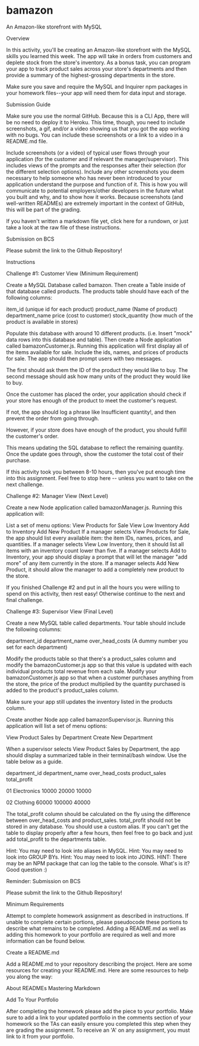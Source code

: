 # bamazon
An Amazon-like storefront with MySQL 



Overview

In this activity, you'll be creating an Amazon-like storefront with the MySQL skills you learned this week. The app will take in orders from customers and deplete stock from the store's inventory. As a bonus task, you can program your app to track product sales across your store's departments and then provide a summary of the highest-grossing departments in the store.

Make sure you save and require the MySQL and Inquirer npm packages in your homework files--your app will need them for data input and storage.


Submission Guide

Make sure you use the normal GitHub. Because this is a CLI App, there will be no need to deploy it to Heroku. This time, though, you need to include screenshots, a gif, and/or a video showing us that you got the app working with no bugs. You can include these screenshots or a link to a video in a README.md file.


Include screenshots (or a video) of typical user flows through your application (for the customer and if relevant the manager/supervisor). This includes views of the prompts and the responses after their selection (for the different selection options).
Include any other screenshots you deem necessary to help someone who has never been introduced to your application understand the purpose and function of it. This is how you will communicate to potential employers/other developers in the future what you built and why, and to show how it works. 
Because screenshots (and well-written READMEs) are extremely important in the context of GitHub, this will be part of the grading.


If you haven't written a markdown file yet, click here for a rundown, or just take a look at the raw file of these instructions.


Submission on BCS


Please submit the link to the Github Repository!


Instructions

Challenge #1: Customer View (Minimum Requirement)


Create a MySQL Database called bamazon.
Then create a Table inside of that database called products.
The products table should have each of the following columns:


item_id (unique id for each product)
product_name (Name of product)
department_name
price (cost to customer)
stock_quantity (how much of the product is available in stores)


Populate this database with around 10 different products. (i.e. Insert "mock" data rows into this database and table).
Then create a Node application called bamazonCustomer.js. Running this application will first display all of the items available for sale. Include the ids, names, and prices of products for sale.
The app should then prompt users with two messages.


The first should ask them the ID of the product they would like to buy.
The second message should ask how many units of the product they would like to buy.


Once the customer has placed the order, your application should check if your store has enough of the product to meet the customer's request.


If not, the app should log a phrase like Insufficient quantity!, and then prevent the order from going through.


However, if your store does have enough of the product, you should fulfill the customer's order.


This means updating the SQL database to reflect the remaining quantity.
Once the update goes through, show the customer the total cost of their purchase.

If this activity took you between 8-10 hours, then you've put enough time into this assignment. Feel free to stop here -- unless you want to take on the next challenge.


Challenge #2: Manager View (Next Level)

Create a new Node application called bamazonManager.js. Running this application will:

List a set of menu options:
View Products for Sale
View Low Inventory
Add to Inventory
Add New Product
If a manager selects View Products for Sale, the app should list every available item: the item IDs, names, prices, and quantities.
If a manager selects View Low Inventory, then it should list all items with an inventory count lower than five.
If a manager selects Add to Inventory, your app should display a prompt that will let the manager "add more" of any item currently in the store.
If a manager selects Add New Product, it should allow the manager to add a completely new product to the store.


If you finished Challenge #2 and put in all the hours you were willing to spend on this activity, then rest easy! Otherwise continue to the next and final challenge.


Challenge #3: Supervisor View (Final Level)

Create a new MySQL table called departments. Your table should include the following columns:


department_id
department_name
over_head_costs (A dummy number you set for each department)

Modify the products table so that there's a product_sales column and modify the bamazonCustomer.js app so that this value is updated with each individual products total revenue from each sale.
Modify your bamazonCustomer.js app so that when a customer purchases anything from the store, the price of the product multiplied by the quantity purchased is added to the product's product_sales column.

Make sure your app still updates the inventory listed in the products column.

Create another Node app called bamazonSupervisor.js. Running this application will list a set of menu options:

View Product Sales by Department
Create New Department

When a supervisor selects View Product Sales by Department, the app should display a summarized table in their terminal/bash window. Use the table below as a guide.


department_id
department_name
over_head_costs
product_sales
total_profit


01
Electronics
10000
20000
10000


02
Clothing
60000
100000
40000



The total_profit column should be calculated on the fly using the difference between over_head_costs and product_sales. total_profit should not be stored in any database. You should use a custom alias.
If you can't get the table to display properly after a few hours, then feel free to go back and just add total_profit to the departments table.


Hint: You may need to look into aliases in MySQL.
Hint: You may need to look into GROUP BYs.
Hint: You may need to look into JOINS.
HINT: There may be an NPM package that can log the table to the console. What's is it? Good question :)


Reminder: Submission on BCS


Please submit the link to the Github Repository!



Minimum Requirements

Attempt to complete homework assignment as described in instructions. If unable to complete certain portions, please pseudocode these portions to describe what remains to be completed. Adding a README.md as well as adding this homework to your portfolio are required as well and more information can be found below.


Create a README.md

Add a README.md to your repository describing the project. Here are some resources for creating your README.md. Here are some resources to help you along the way:


About READMEs
Mastering Markdown


Add To Your Portfolio

After completing the homework please add the piece to your portfolio. Make sure to add a link to your updated portfolio in the comments section of your homework so the TAs can easily ensure you completed this step when they are grading the assignment. To receive an 'A' on any assignment, you must link to it from your portfolio.
